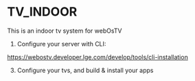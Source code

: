 # TV_INDOOR

 This is an indoor tv system for webOsTV

1. Configure your server with CLI:

https://webostv.developer.lge.com/develop/tools/cli-installation

3. Configure your tvs, and build & install your apps
